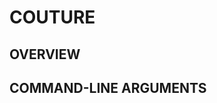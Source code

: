 COUTURE
=======

OVERVIEW
--------

## COMMAND-LINE ARGUMENTS

[//]: # (TODO: Add command-line argument doc for special cases)
